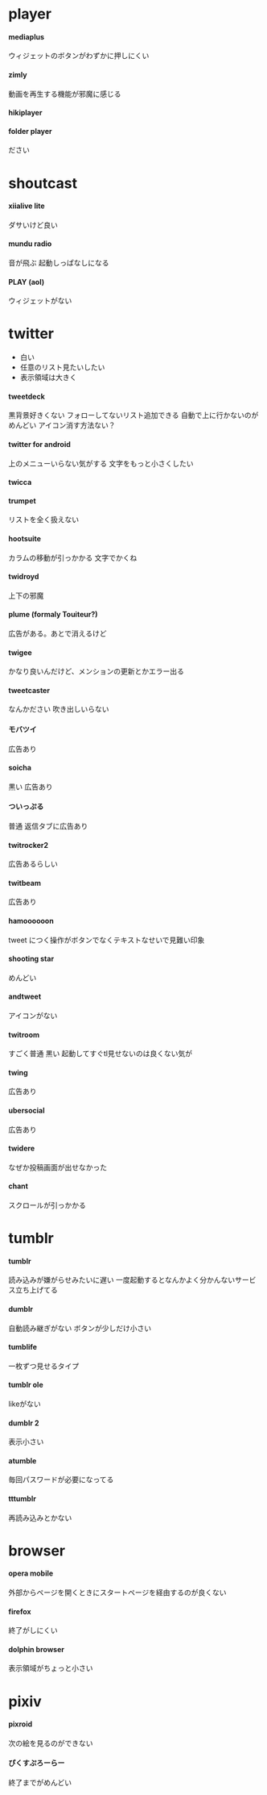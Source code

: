 # player

#### mediaplus

ウィジェットのボタンがわずかに押しにくい

#### zimly

動画を再生する機能が邪魔に感じる

#### hikiplayer

#### folder player

ださい

# shoutcast

#### xiialive lite

ダサいけど良い

#### mundu radio

音が飛ぶ
起動しっぱなしになる

#### PLAY (aol)

ウィジェットがない

# twitter

* 白い
* 任意のリスト見たいしたい
* 表示領域は大きく

#### tweetdeck

黒背景好きくない
フォローしてないリスト追加できる
自動で上に行かないのがめんどい
アイコン消す方法ない？

#### twitter for android

上のメニューいらない気がする
文字をもっと小さくしたい

#### twicca

#### trumpet

リストを全く扱えない

#### hootsuite

カラムの移動が引っかかる
文字でかくね

#### twidroyd

上下の邪魔

#### plume (formaly Touiteur?)

広告がある。あとで消えるけど

#### twigee

かなり良いんだけど、メンションの更新とかエラー出る

#### tweetcaster

なんかださい
吹き出しいらない

#### モバツイ

広告あり

#### soicha

黒い
広告あり

#### ついっぷる

普通
返信タブに広告あり

#### twitrocker2

広告あるらしい

#### twitbeam

広告あり

#### hamoooooon

tweet につく操作がボタンでなくテキストなせいで見難い印象

#### shooting star

めんどい

#### andtweet

アイコンがない

#### twitroom

すごく普通
黒い
起動してすぐtl見せないのは良くない気が

#### twing

広告あり

#### ubersocial

広告あり

#### twidere

なぜか投稿画面が出せなかった

#### chant

スクロールが引っかかる

# tumblr

#### tumblr

読み込みが嫌がらせみたいに遅い
一度起動するとなんかよく分かんないサービス立ち上げてる

#### dumblr

自動読み継ぎがない
ボタンが少しだけ小さい

#### tumblife

一枚ずつ見せるタイプ

#### tumblr ole

likeがない

#### dumblr 2

表示小さい

#### atumble

毎回パスワードが必要になってる

#### tttumblr

再読み込みとかない

# browser

#### opera mobile

外部からページを開くときにスタートページを経由するのが良くない

#### firefox

終了がしにくい

#### dolphin browser

表示領域がちょっと小さい

# pixiv

#### pixroid

次の絵を見るのができない

#### ぴくすぷろーらー

終了までがめんどい
